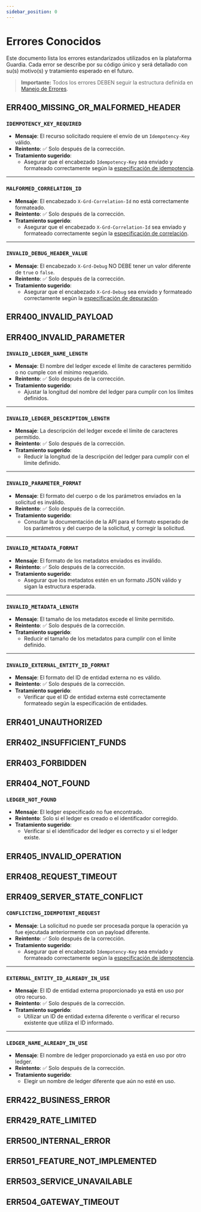```yaml
---
sidebar_position: 0
---
```


# Errores Conocidos

Este documento lista los errores estandarizados utilizados en la plataforma Guardia. Cada error se describe por su código único y será detallado con su(s) motivo(s) y tratamiento esperado en el futuro.

> **Importante:** Todos los errores DEBEN seguir la estructura definida en [Manejo de Errores](./index.md).

## ERR400_MISSING_OR_MALFORMED_HEADER

### `IDEMPOTENCY_KEY_REQUIRED`
- **Mensaje**: El recurso solicitado requiere el envío de un `Idempotency-Key` válido.
- **Reintento**: ✅ Solo después de la corrección.
- **Tratamiento sugerido**:
  - Asegurar que el encabezado `Idempotency-Key` sea enviado y formateado correctamente según la [especificación de idempotencia](../../specifications/restful/http-headers.md#idempotency-key).

---

### `MALFORMED_CORRELATION_ID`
- **Mensaje**: El encabezado `X-Grd-Correlation-Id` no está correctamente formateado.
- **Reintento**: ✅ Solo después de la corrección.
- **Tratamiento sugerido**:
  - Asegurar que el encabezado `X-Grd-Correlation-Id` sea enviado y formateado correctamente según la [especificación de correlación](../../specifications/restful/http-headers.md#x-grd-correlation-id).

---

### `INVALID_DEBUG_HEADER_VALUE`
- **Mensaje**: El encabezado `X-Grd-Debug` NO DEBE tener un valor diferente de `true` o `false`.
- **Reintento**: ✅ Solo después de la corrección.
- **Tratamiento sugerido**:
  - Asegurar que el encabezado `X-Grd-Debug` sea enviado y formateado correctamente según la [especificación de depuración](../../specifications/restful/http-headers.md#x-grd-debug).

## ERR400_INVALID_PAYLOAD

## ERR400_INVALID_PARAMETER

### `INVALID_LEDGER_NAME_LENGTH`
- **Mensaje**: El nombre del ledger excede el límite de caracteres permitido o no cumple con el mínimo requerido.
- **Reintento**: ✅ Solo después de la corrección.
- **Tratamiento sugerido**:
  - Ajustar la longitud del nombre del ledger para cumplir con los límites definidos.

---

### `INVALID_LEDGER_DESCRIPTION_LENGTH`
- **Mensaje**: La descripción del ledger excede el límite de caracteres permitido.
- **Reintento**: ✅ Solo después de la corrección.
- **Tratamiento sugerido**:
  - Reducir la longitud de la descripción del ledger para cumplir con el límite definido.

---

### `INVALID_PARAMETER_FORMAT`
- **Mensaje**: El formato del cuerpo o de los parámetros enviados en la solicitud es inválido.
- **Reintento**: ✅ Solo después de la corrección.
- **Tratamiento sugerido**:
  - Consultar la documentación de la API para el formato esperado de los parámetros y del cuerpo de la solicitud, y corregir la solicitud.

---

### `INVALID_METADATA_FORMAT`
- **Mensaje**: El formato de los metadatos enviados es inválido.
- **Reintento**: ✅ Solo después de la corrección.
- **Tratamiento sugerido**:
  - Asegurar que los metadatos estén en un formato JSON válido y sigan la estructura esperada.

---

### `INVALID_METADATA_LENGTH`
- **Mensaje**: El tamaño de los metadatos excede el límite permitido.
- **Reintento**: ✅ Solo después de la corrección.
- **Tratamiento sugerido**:
  - Reducir el tamaño de los metadatos para cumplir con el límite definido.

---

### `INVALID_EXTERNAL_ENTITY_ID_FORMAT`
- **Mensaje**: El formato del ID de entidad externa no es válido.
- **Reintento**: ✅ Solo después de la corrección.
- **Tratamiento sugerido**:
  - Verificar que el ID de entidad externa esté correctamente formateado según la especificación de entidades.

## ERR401_UNAUTHORIZED

## ERR402_INSUFFICIENT_FUNDS

## ERR403_FORBIDDEN

## ERR404_NOT_FOUND

### `LEDGER_NOT_FOUND`
- **Mensaje**: El ledger especificado no fue encontrado.
- **Reintento**: Solo si el ledger es creado o el identificador corregido.
- **Tratamiento sugerido**:
  - Verificar si el identificador del ledger es correcto y si el ledger existe.

## ERR405_INVALID_OPERATION

## ERR408_REQUEST_TIMEOUT

## ERR409_SERVER_STATE_CONFLICT

### `CONFLICTING_IDEMPOTENT_REQUEST`
- **Mensaje**: La solicitud no puede ser procesada porque la operación ya fue ejecutada anteriormente con un payload diferente.
- **Reintento**: ✅ Solo después de la corrección.
- **Tratamiento sugerido**:
  - Asegurar que el encabezado `Idempotency-Key` sea enviado y formateado correctamente según la [especificación de idempotencia](../../specifications/restful/http-headers.md#idempotency-key).

---

### `EXTERNAL_ENTITY_ID_ALREADY_IN_USE`
- **Mensaje**: El ID de entidad externa proporcionado ya está en uso por otro recurso.
- **Reintento**: ✅ Solo después de la corrección.
- **Tratamiento sugerido**:
  - Utilizar un ID de entidad externa diferente o verificar el recurso existente que utiliza el ID informado.

---

### `LEDGER_NAME_ALREADY_IN_USE`
- **Mensaje**: El nombre de ledger proporcionado ya está en uso por otro ledger.
- **Reintento**: ✅ Solo después de la corrección.
- **Tratamiento sugerido**:
  - Elegir un nombre de ledger diferente que aún no esté en uso.

## ERR422_BUSINESS_ERROR

## ERR429_RATE_LIMITED

## ERR500_INTERNAL_ERROR

## ERR501_FEATURE_NOT_IMPLEMENTED

## ERR503_SERVICE_UNAVAILABLE

## ERR504_GATEWAY_TIMEOUT

